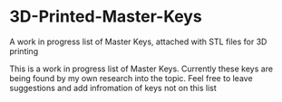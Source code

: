 # 3D-Printed-Master-Keys
A work in progress list of Master Keys, attached with STL files for 3D printing

This is a work in progress list of Master Keys. Currently these keys are being found by my own research into the topic. Feel free to leave suggestions and add infromation of keys not on this list
